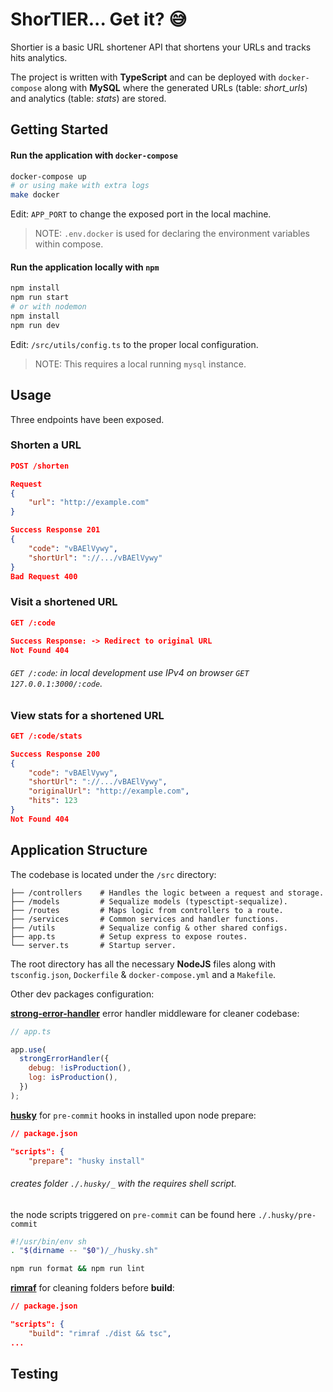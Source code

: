 # ShorTIER... Get it? 😅

Shortier is a basic URL shortener API that shortens your URLs and tracks hits analytics.

The project is written with **TypeScript** and can be deployed with `docker-compose` along with **MySQL**
where the generated URLs (table: _short_urls_) and analytics (table: _stats_) are stored.

## Getting Started

#### Run the application with `docker-compose`

~~~bash
docker-compose up
# or using make with extra logs
make docker
~~~

Edit: `APP_PORT` to change the exposed port in the local machine.

> NOTE: `.env.docker` is used for declaring the environment variables within compose.

#### Run the application locally with `npm`

~~~bash
npm install
npm run start
# or with nodemon
npm install
npm run dev
~~~

Edit: `/src/utils/config.ts` to the proper local configuration.

> NOTE: This requires a local running `mysql` instance.

## Usage

Three endpoints have been exposed.

### Shorten a URL
```JSON
POST /shorten

Request
{
    "url": "http://example.com"
}

Success Response 201
{
    "code": "vBAElVywy",
    "shortUrl": "://.../vBAElVywy"
}
Bad Request 400
```

### Visit a shortened URL
```JSON
GET /:code

Success Response: -> Redirect to original URL
Not Found 404
```
###### `GET /:code`: in local development use IPv4 on browser `GET 127.0.0.1:3000/:code`.

### View stats for a shortened URL
```JSON
GET /:code/stats

Success Response 200
{
    "code": "vBAElVywy",
    "shortUrl": "://.../vBAElVywy",
    "originalUrl": "http://example.com",
    "hits": 123
}
Not Found 404
```

## Application Structure

The codebase is located under the `/src` directory:

    ├── /controllers    # Handles the logic between a request and storage.
    ├── /models         # Sequalize models (typesctipt-sequalize).
    ├── /routes         # Maps logic from controllers to a route.
    ├── /services       # Common services and handler functions.
    ├── /utils          # Sequalize config & other shared configs.
    ├── app.ts          # Setup express to expose routes.
    └── server.ts       # Startup server.

The root directory has all the necessary **NodeJS** files along with `tsconfig.json`, `Dockerfile` & `docker-compose.yml`
and a `Makefile`.

Other dev packages configuration:

**[strong-error-handler](https://www.npmjs.com/package/strong-error-handler)** error handler middleware for cleaner codebase:
```javascript
// app.ts

app.use(
  strongErrorHandler({
    debug: !isProduction(),
    log: isProduction(),
  })
);
```

**[husky](https://www.npmjs.com/package/husky)** for `pre-commit` hooks in installed upon node prepare:
```json
// package.json

"scripts": {
    "prepare": "husky install"
```
###### creates folder `./.husky/_` with the requires shell script.
the node scripts triggered on `pre-commit` can be found here `./.husky/pre-commit`
```bash
#!/usr/bin/env sh
. "$(dirname -- "$0")/_/husky.sh"

npm run format && npm run lint
```
**[rimraf](https://www.npmjs.com/package/rimraf)** for cleaning folders before **build**:
```json
// package.json

"scripts": {
    "build": "rimraf ./dist && tsc",
...
```

## Testing
